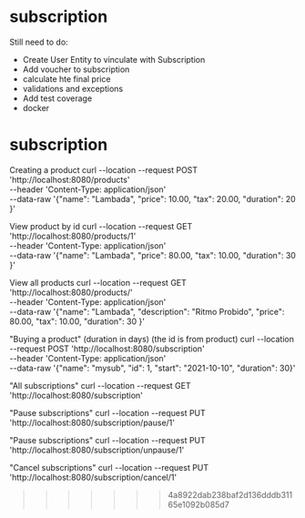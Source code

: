 # subscription
Still need to do:

- Create User Entity to vinculate with Subscription
- Add voucher to subscription
- calculate hte final price
- validations and exceptions
- Add test coverage
- docker

# subscription
Creating a product
curl --location --request POST 'http://localhost:8080/products' \
--header 'Content-Type: application/json' \
--data-raw '{"name": "Lambada",
"price": 10.00,
"tax": 20.00,
"duration": 20
}'

View product by id
curl --location --request GET 'http://localhost:8080/products/1' \
--header 'Content-Type: application/json' \
--data-raw '{"name": "Lambada",
"price": 80.00,
"tax": 10.00,
"duration": 30
}'

View all products
curl --location --request GET 'http://localhost:8080/products/' \
--header 'Content-Type: application/json' \
--data-raw '{"name": "Lambada",
"description": "Ritmo Probido",
"price": 80.00,
"tax": 10.00,
"duration": 30
}'

"Buying a product" (duration in days)
(the id is from product)
curl --location --request POST 'http://localhost:8080/subscription' \
--header 'Content-Type: application/json' \
--data-raw '{"name": "mysub", "id": 1, "start": "2021-10-10", "duration": 30}'

"All subscriptions"
curl --location --request GET 'http://localhost:8080/subscription'

"Pause subscriptions"
curl --location --request PUT 'http://localhost:8080/subscription/pause/1'

"Pause subscriptions"
curl --location --request PUT 'http://localhost:8080/subscription/unpause/1'

"Cancel subscriptions"
curl --location --request PUT 'http://localhost:8080/subscription/cancel/1'
>>>>>>> 4a8922dab238baf2d136dddb31165e1092b085d7
